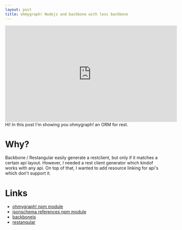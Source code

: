 ```yaml
---
layout: post
title: ohmygraph! Nodejs and backbone with less backbone
---
```


<iframe width="560" height="315" src="https://www.youtube.com/embed/XrE-KVrLSaI" frameborder="0" allowfullscreen></iframe>

<div class="message">
  Hi! In this post I'm showing you ohmygraph! an ORM for rest.
  
</div>

# Why?

Backbone / Restangular easily generate a restclient, but only if it matches a certain api layout.
However, I needed a rest client generator which kindof works with any api.
On top of that, I wanted to add resource linking for api's which don't support it.

# Links

* [ohmygraph! npm module](https://www.npmjs.com/package/ohmygraph)
* [jsonschema references npm module](https://www.npmjs.com/package/json-ref-lite)    
* [backbonejs](http://backbonejs.org)
* [restangular](http://github.com/mgonto/restangular)

